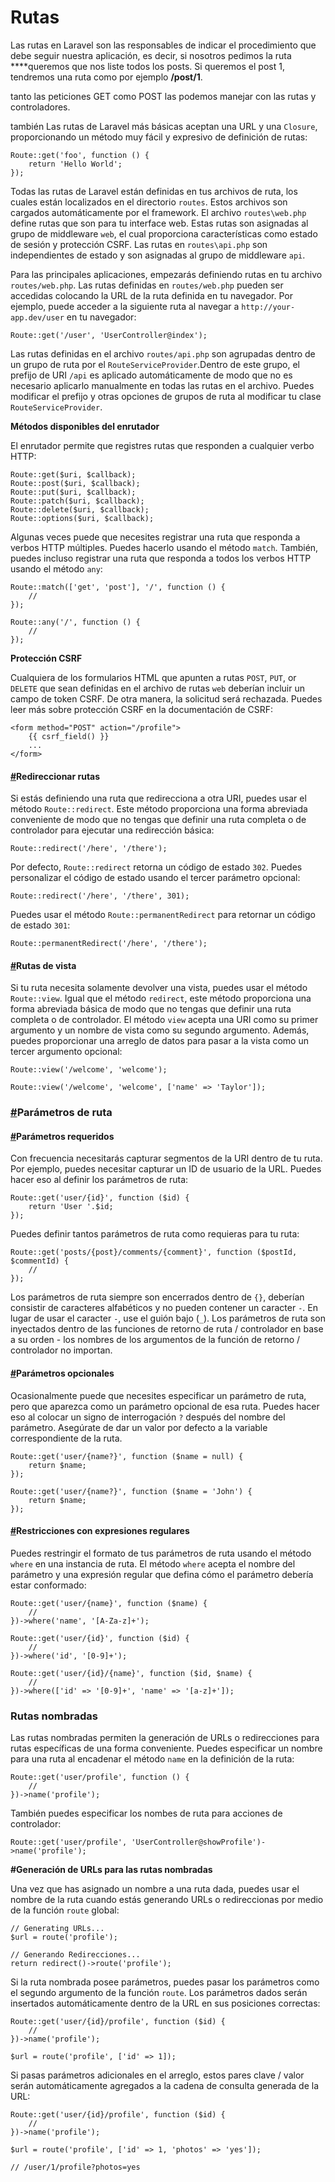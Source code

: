 # Rutas

 Las rutas en Laravel son las responsables de indicar el procedimiento que debe seguir nuestra aplicación, es decir, si nosotros pedimos la ruta  ****queremos que nos liste todos los posts. Si queremos el post 1, tendremos una ruta como por ejemplo **/post/1**.

tanto las peticiones GET como POST las podemos manejar con las rutas y controladores. 

 también Las rutas de Laravel más básicas aceptan una URL y una `Closure`, proporcionando un método muy fácil y expresivo de definición de rutas:

```text
Route::get('foo', function () {
    return 'Hello World';
});
```

Todas las rutas de Laravel están definidas en tus archivos de ruta, los cuales están localizados en el directorio `routes`. Estos archivos son cargados automáticamente por el framework. El archivo `routes\web.php` define rutas que son para tu interface web. Estas rutas son asignadas al grupo de middleware `web`, el cual proporciona características como estado de sesión y protección CSRF. Las rutas en `routes\api.php` son independientes de estado y son asignadas al grupo de middleware `api`.

Para las principales aplicaciones, empezarás definiendo rutas en tu archivo `routes/web.php`. Las rutas definidas en `routes/web.php` pueden ser accedidas colocando la URL de la ruta definida en tu navegador. Por ejemplo, puede acceder a la siguiente ruta al navegar a `http://your-app.dev/user` en tu navegador:

```text
Route::get('/user', 'UserController@index');
```

 Las rutas definidas en el archivo `routes/api.php` son agrupadas dentro de un grupo de ruta por el `RouteServiceProvider`.Dentro de este grupo, el prefijo de URI `/api` es aplicado automáticamente de modo que no es necesario aplicarlo manualmente en todas las rutas en el archivo. Puedes modificar el prefijo y otras opciones de grupos de ruta al modificar tu clase `RouteServiceProvider`.

**Métodos disponibles del enrutador**

El enrutador permite que registres rutas que responden a cualquier verbo HTTP:

```text
Route::get($uri, $callback);
Route::post($uri, $callback);
Route::put($uri, $callback);
Route::patch($uri, $callback);
Route::delete($uri, $callback);
Route::options($uri, $callback);
```

 Algunas veces puede que necesites registrar una ruta que responda a verbos HTTP múltiples. Puedes hacerlo usando el método `match`. También, puedes incluso registrar una ruta que responda a todos los verbos HTTP usando el método `any`:



```text
Route::match(['get', 'post'], '/', function () {
    //
});

Route::any('/', function () {
    //
});
```



**Protección CSRF**

Cualquiera de los formularios HTML que apunten a rutas `POST`, `PUT`, or `DELETE` que sean definidas en el archivo de rutas `web` deberían incluir un campo de token CSRF. De otra manera, la solicitud será rechazada. Puedes leer más sobre protección CSRF en la documentación de CSRF:

```text
<form method="POST" action="/profile">
    {{ csrf_field() }}
    ...
</form>
```

#### [\#](https://documentacion-laravel.com/routing.html#redireccionar-rutas)Redireccionar rutas <a id="redireccionar-rutas"></a>

Si estás definiendo una ruta que redirecciona a otra URI, puedes usar el método `Route::redirect`. Este método proporciona una forma abreviada conveniente de modo que no tengas que definir una ruta completa o de controlador para ejecutar una redirección básica:

```text
Route::redirect('/here', '/there');
```

Por defecto, `Route::redirect` retorna un código de estado `302`. Puedes personalizar el código de estado usando el tercer parámetro opcional:

```text
Route::redirect('/here', '/there', 301);
```

Puedes usar el método `Route::permanentRedirect` para retornar un código de estado `301`:

```text
Route::permanentRedirect('/here', '/there');
```

#### [\#](https://documentacion-laravel.com/routing.html#rutas-de-vista)Rutas de vista <a id="rutas-de-vista"></a>

Si tu ruta necesita solamente devolver una vista, puedes usar el método `Route::view`. Igual que el método `redirect`, este método proporciona una forma abreviada básica de modo que no tengas que definir una ruta completa o de controlador. El método `view` acepta una URI como su primer argumento y un nombre de vista como su segundo argumento. Además, puedes proporcionar una arreglo de datos para pasar a la vista como un tercer argumento opcional:

```text
Route::view('/welcome', 'welcome');

Route::view('/welcome', 'welcome', ['name' => 'Taylor']);
```

### [\#](https://documentacion-laravel.com/routing.html#parametros-de-ruta)Parámetros de ruta <a id="parametros-de-ruta"></a>

#### [\#](https://documentacion-laravel.com/routing.html#parametros-requeridos)Parámetros requeridos <a id="parametros-requeridos"></a>

Con frecuencia necesitarás capturar segmentos de la URI dentro de tu ruta. Por ejemplo, puedes necesitar capturar un ID de usuario de la URL. Puedes hacer eso al definir los parámetros de ruta:

```text
Route::get('user/{id}', function ($id) {
    return 'User '.$id;
});
```

Puedes definir tantos parámetros de ruta como requieras para tu ruta:

```text
Route::get('posts/{post}/comments/{comment}', function ($postId, $commentId) {
    //
});
```

Los parámetros de ruta siempre son encerrados dentro de `{}`, deberían consistir de caracteres alfabéticos y no pueden contener un caracter `-`. En lugar de usar el caracter `-`, use el guión bajo \(`_`\). Los parámetros de ruta son inyectados dentro de las funciones de retorno de ruta / controlador en base a su orden - los nombres de los argumentos de la función de retorno / controlador no importan.

#### [\#](https://documentacion-laravel.com/routing.html#parametros-opcionales)Parámetros opcionales <a id="parametros-opcionales"></a>

Ocasionalmente puede que necesites especificar un parámetro de ruta, pero que aparezca como un parámetro opcional de esa ruta. Puedes hacer eso al colocar un signo de interrogación `?` después del nombre del parámetro. Asegúrate de dar un valor por defecto a la variable correspondiente de la ruta.

```text
Route::get('user/{name?}', function ($name = null) {
    return $name;
});

Route::get('user/{name?}', function ($name = 'John') {
    return $name;
});
```

#### [\#](https://documentacion-laravel.com/routing.html#restricciones-con-expresiones-regulares)Restricciones con expresiones regulares <a id="restricciones-con-expresiones-regulares"></a>

Puedes restringir el formato de tus parámetros de ruta usando el método `where` en una instancia de ruta. El método `where` acepta el nombre del parámetro y una expresión regular que defina cómo el parámetro debería estar conformado:

```text
Route::get('user/{name}', function ($name) {
    //
})->where('name', '[A-Za-z]+');

Route::get('user/{id}', function ($id) {
    //
})->where('id', '[0-9]+');

Route::get('user/{id}/{name}', function ($id, $name) {
    //
})->where(['id' => '[0-9]+', 'name' => '[a-z]+']);
```



### Rutas nombradas <a id="rutas-nombradas"></a>

Las rutas nombradas permiten la generación de URLs o redirecciones para rutas específicas de una forma conveniente. Puedes especificar un nombre para una ruta al encadenar el método `name` en la definición de la ruta:

```text
Route::get('user/profile', function () {
    //
})->name('profile');
```

También puedes especificar los nombes de ruta para acciones de controlador:

```text
Route::get('user/profile', 'UserController@showProfile')->name('profile');
```

**\#Generación de URLs para las rutas nombradas**

Una vez que has asignado un nombre a una ruta dada, puedes usar el nombre de la ruta cuando estás generando URLs o redireccionas por medio de la función `route` global:

```text
// Generating URLs...
$url = route('profile');

// Generando Redirecciones...
return redirect()->route('profile');
```

Si la ruta nombrada posee parámetros, puedes pasar los parámetros como el segundo argumento de la función `route`. Los parámetros dados serán insertados automáticamente dentro de la URL en sus posiciones correctas:

```text
Route::get('user/{id}/profile', function ($id) {
    //
})->name('profile');

$url = route('profile', ['id' => 1]);
```

Si pasas parámetros adicionales en el arreglo, estos pares clave / valor serán automáticamente agregados a la cadena de consulta generada de la URL:

```text
Route::get('user/{id}/profile', function ($id) {
    //
})->name('profile');

$url = route('profile', ['id' => 1, 'photos' => 'yes']);

// /user/1/profile?photos=yes
```



